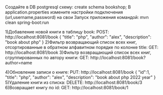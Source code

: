 Создайте в DB postgresql схему: create schema bookshop;
В application.properties измените настройки подключения (url,username,password) на свои
Запуск приложения командой: mvn clean spring-boot:run

1)Добавление новой книги в таблицу book: POST: http://localhost:8081/book
    {
        "title": "php",
        "author": "alex",
        "description": "book about php"
    }
2)Фильтр возвращающий список всех книг, отсортированные в обратном алфавитном порядке по колонке title: GET: http://localhost:8081/book
3)Фильтр возвращающий список всех книг, сгруппированных по автору книги: GET: http://localhost:8081/book?author=name

4)Обновление записи о книге: PUT: http://localhost:8081/book
    {
        "id":1,
        "title": "php",
        "author": "alex",
        "description": "book about php 2022 year"
    }
5)Удаление книги из списка: DELETE: http://localhost:8081/book/3
6)Возвращает книгу по id: GET: http://localhost:8081/book/1


